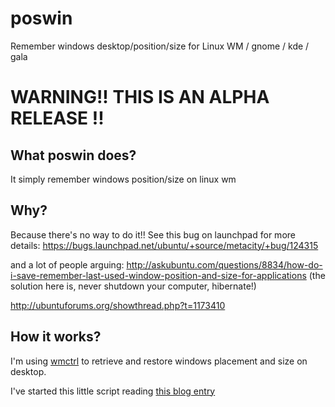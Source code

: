 # poswin
Remember windows desktop/position/size for Linux WM / gnome / kde / gala 

# WARNING!! THIS IS AN ALPHA RELEASE !!

## What poswin does?
It simply remember windows position/size on linux wm

## Why?
Because there's no way to do it!!
See this bug on launchpad for more details:
https://bugs.launchpad.net/ubuntu/+source/metacity/+bug/124315

and a lot of people arguing:
http://askubuntu.com/questions/8834/how-do-i-save-remember-last-used-window-position-and-size-for-applications (the solution here is, never shutdown your computer, hibernate!)

http://ubuntuforums.org/showthread.php?t=1173410


## How it works?
I'm using [wmctrl](http://en.wikipedia.org/wiki/Wmctrl) to retrieve and restore windows placement and size on desktop.

I've started this little script reading [this blog entry](http://movingtofreedom.org/2010/08/10/arranging-windows-from-the-gnulinux-command-line-with-wmctrl/)
